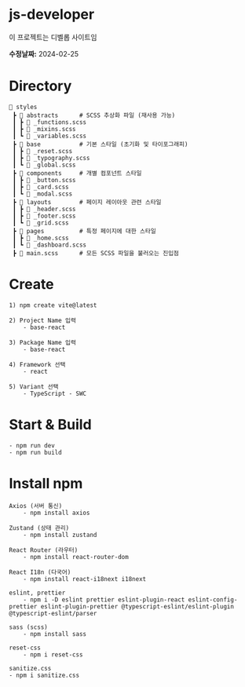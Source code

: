 # js-developer

이 프로젝트는 디벨롭 사이트임

**수정날짜:**
2024-02-25

# Directory

```
📂 styles
 ┣ 📂 abstracts      # SCSS 추상화 파일 (재사용 가능)
 ┃ ┣ 📄 _functions.scss
 ┃ ┣ 📄 _mixins.scss
 ┃ ┗ 📄 _variables.scss
 ┣ 📂 base           # 기본 스타일 (초기화 및 타이포그래피)
 ┃ ┣ 📄 _reset.scss
 ┃ ┣ 📄 _typography.scss
 ┃ ┗ 📄 _global.scss
 ┣ 📂 components     # 개별 컴포넌트 스타일
 ┃ ┣ 📄 _button.scss
 ┃ ┣ 📄 _card.scss
 ┃ ┗ 📄 _modal.scss
 ┣ 📂 layouts        # 페이지 레이아웃 관련 스타일
 ┃ ┣ 📄 _header.scss
 ┃ ┣ 📄 _footer.scss
 ┃ ┗ 📄 _grid.scss
 ┣ 📂 pages          # 특정 페이지에 대한 스타일
 ┃ ┣ 📄 _home.scss
 ┃ ┗ 📄 _dashboard.scss
 ┣ 📄 main.scss      # 모든 SCSS 파일을 불러오는 진입점

```

# Create

    1) npm create vite@latest

    2) Project Name 입력
        - base-react

    3) Package Name 입력
        - base-react

    4) Framework 선택
        - react

    5) Variant 선택
        - TypeScript - SWC

# Start & Build

    - npm run dev
    - npm run build

# Install npm

    Axios (서버 통신)
        - npm install axios

    Zustand (상태 관리)
        - npm install zustand

    React Router (라우터)
        - npm install react-router-dom

    React I18n (다국어)
        - npm install react-i18next i18next

    eslint, prettier
        - npm i -D eslint prettier eslint-plugin-react eslint-config-prettier eslint-plugin-prettier @typescript-eslint/eslint-plugin @typescript-eslint/parser

    sass (scss)
        - npm install sass

    reset-css
        - npm i reset-css

    sanitize.css
    - npm i sanitize.css
